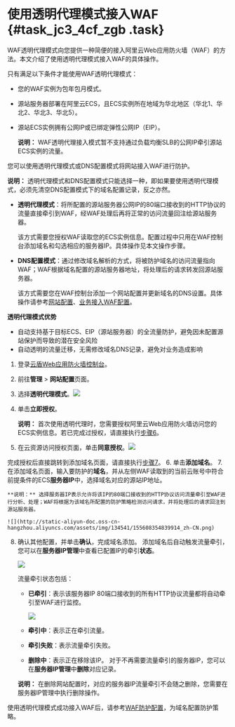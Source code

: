 # 使用透明代理模式接入WAF {#task_jc3_4cf_zgb .task}

WAF透明代理模式向您提供一种简便的接入阿里云Web应用防火墙（WAF）的方法。本文介绍了使用透明代理模式接入WAF的具体操作。

只有满足以下条件才能使用WAF透明代理模式：

-   您的WAF实例为包年包月模式。
-   源站服务器部署在阿里云ECS，且ECS实例所在地域为华北地区（华北1、华北2、华北3、华北5）。
-   源站ECS实例拥有公网IP或已绑定弹性公网IP（EIP）。

    **说明：** WAF透明代理接入模式暂不支持通过负载均衡SLB的公网IP牵引源站ECS实例的流量。


您可以使用透明代理模式或DNS配置模式将网站接入WAF进行防护。

**说明：** 透明代理模式和DNS配置模式只能选择一种，即如果要使用透明代理模式，必须先清空DNS配置模式下的域名配置记录，反之亦然。

-   **透明代理模式**：将所配置的源站服务器公网IP的80端口接收到的HTTP协议的流量直接牵引到WAF，经WAF处理后再将正常的访问流量回注给源站服务器。

    该方式需要您授权WAF读取您的ECS实例信息。配置过程中只用在WAF控制台添加域名和勾选相应的服务器IP。具体操作见本文操作步骤。

-   **DNS配置模式**：通过修改域名解析的方式，将被防护域名的访问流量指向WAF；WAF根据域名配置的源站服务器地址，将处理后的请求转发回源站服务器。

    该方式需要您在WAF控制台添加一个网站配置并更新域名的DNS设置。具体操作请参考[网站配置](intl.zh-CN/用户指南/使用DNS配置模式接入WAF/网站配置.md#)、[业务接入WAF配置](intl.zh-CN/用户指南/使用DNS配置模式接入WAF/业务接入WAF配置.md#)。


**透明代理模式优势** 

-   自动支持基于目标ECS、EIP（源站服务器）的全流量防护，避免因未配置源站保护而导致的潜在安全风险
-   自动透明的流量迁移，无需修改域名DNS记录，避免对业务造成影响

1.  登录[云盾Web应用防火墙控制台](https://yundun.console.aliyun.com/?p=waf)。
2.  前往**管理** \> **网站配置**页面。
3.  选择**透明代理模式**。![](http://static-aliyun-doc.oss-cn-hangzhou.aliyuncs.com/assets/img/134541/155608354839912_zh-CN.png)


4.  单击**立即授权**。 

    **说明：** 首次使用透明代理时，您需要授权阿里云Web应用防火墙访问您的ECS实例信息。若已完成过授权，请直接执行[步骤6](#)。

5.  在云资源访问授权页面，单击**同意授权**。![](http://static-aliyun-doc.oss-cn-hangzhou.aliyuncs.com/assets/img/134541/155608354839913_zh-CN.png)

 完成授权后直接跳转到添加域名页面，请直接执行[步骤7](#)。
6.  单击**添加域名**。
7.  在添加域名页面，输入要防护的**域名**，并从左侧WAF读取到的当前云账号中符合前提条件的ECS**服务器IP**中，选择域名对应的源站IP地址。 

    **说明：** 选择服务器IP表示允许将该IP的80端口接收到的HTTP协议访问流量牵引至WAF进行分析、处理；WAF将根据为该域名所配置的防护策略检测访问请求，并将处理后的请求回注到源站服务器。

    ![](http://static-aliyun-doc.oss-cn-hangzhou.aliyuncs.com/assets/img/134541/155608354839914_zh-CN.png)

8.  确认其他配置，并单击**确认**，完成域名添加。 添加域名后自动触发流量牵引，您可以在**服务器IP管理**中查看已配置IP的牵引**状态**。

    ![](http://static-aliyun-doc.oss-cn-hangzhou.aliyuncs.com/assets/img/134541/155608354839915_zh-CN.png)

    流量牵引状态包括：

    -   **已牵引**：表示该服务器IP 80端口接收到的所有HTTP协议流量都将自动牵引至WAF进行监控。

        ![](http://static-aliyun-doc.oss-cn-hangzhou.aliyuncs.com/assets/img/134541/155608354839916_zh-CN.png)

    -   **牵引中**：表示正在牵引流量。
    -   **牵引失败**：表示流量牵引失败。
    -   **删除中**：表示正在移除该IP。
    对于不再需要流量牵引的服务器IP，您可以在**服务器IP管理**中**删除**对应记录。

    **说明：** 在删除网站配置时，对应的服务器IP流量牵引不会随之删除，您需要在服务器IP管理中执行删除操作。


使用透明代理模式成功接入WAF后，请参考[WAF防护配置](intl.zh-CN/用户指南/WAF功能使用概览.md#configure)，为域名配置防护策略。


